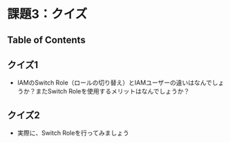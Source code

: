 # 課題3：クイズ

## Table of Contents
<!-- START doctoc -->
<!-- END doctoc -->

## クイズ1

- IAMのSwitch Role（ロールの切り替え）とIAMユーザーの違いはなんでしょうか？またSwitch Roleを使用するメリットはなんでしょうか？

## クイズ2

- 実際に、Switch Roleを行ってみましょう